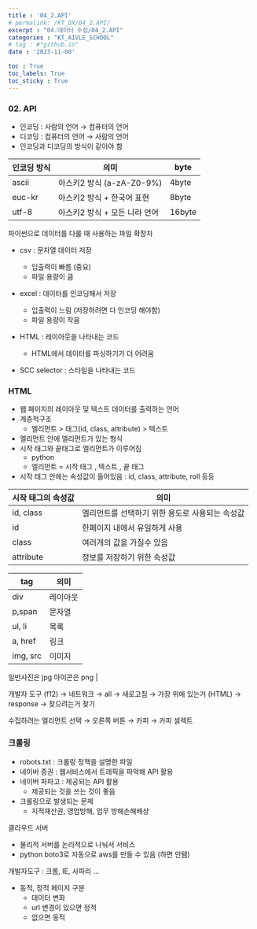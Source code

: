 ```yaml
---
title : '04_2.API' 
# permalink: /KT_DX/04_2.API/
excerpt : "04.데이터 수집/04_2.API"
categories : "KT_AIVLE_SCHOOL"
# tag : #"github.io"
date : '2023-11-08'

toc : True
toc_labels: True
toc_sticky : True
---
```


### 02. API

- 인코딩 : 사람의 언어 → 컴퓨터의 언어
- 디코딩 : 컴퓨터의 언어 → 사람의 언어
- 인코딩과 디코딩의 방식이 같아야 함

| 인코딩 방식 | 의미 | byte |
| --- | --- | --- |
| ascii  | 아스키2 방식 (a-zA-Z0-9%) | 4byte |
| euc-kr | 아스키2 방식 + 한국어 표현 | 8byte |
| utf-8 | 아스키2 방식 + 모든 나라 언어 | 16byte |

파이썬으로 데이터를 다룰 때 사용하는 파일 확장자

- csv : 문자열 데이터 저장
    - 입출력이 빠름 (중요)
    - 파일 용량이 큼
    

- excel : 데이터를 인코딩해서 저장
    - 입출력이 느림 (저장하려면 다 인코딩 해야함)
    - 파일 용량이 작음


- HTML : 레이아웃을 나타내는 코드
    - HTML에서 데이터를 파싱하기가 더 어려움
- SCC selector : 스타일을 나타내는 코드


<p></p>

### HTML

- 웹 페이지의 레이아웃 및 텍스트 데이터를 출력하는 언어
- 계층적구조
    - 엘리먼트 > 태그(id, class, attribute) > 텍스트
- 엘리먼트 안에 엘리먼트가 있는 형식
- 시작 태그와 끝태그로 엘리먼트가 이루어짐
    - <div> python </div>
    - 엘리먼트 = 시작 태그 , 텍스트 , 끝 태그
- 시작 태그 안에는 속성값이 들어있음 : id, class, attribute, roll 등등
    
<p></p>

| 시작 태그의 속성값 | 의미 |
| --- | --- |
| id, class  | 엘리먼트를 선택하기 위한 용도로 사용되는 속성값 |
| id | 한페이지 내에서 유일하게 사용 |
| class | 여러개의 값을 가질수 있음 |
| attribute | 정보를 저장하기 위한 속성값 |

<p></p>

| tag | 의미 |
| --- | --- |
| div | 레이아웃 |
| p,span | 문자열 |
| ul, li | 목록 |
| a, href | 링크 |
| img, src | 이미지
일반사진은 jpg
아이콘은 png |


<p></p>


개발자 도구 (f12) → 네트워크 → all → 새로고침 → 가장 위에 있는거 (HTML) → response → 찾으려는거 찾기 

수집하려는 엘리먼트 선택 → 오른쪽 버튼 → 카피 → 카피 셀렉트 

<p></p>

### 크롤링

- robots.txt : 크롤링 정책을 설명한 파일
- 네이버 증권 : 웹서비스에서 트레픽을 파악해 API 활용
- 네이버 파파고 : 제공되는 API 활용
    - 제공되는 것을 쓰는 것이 좋음
- 크롤링으로 발생되는 문제
    - 지적재산권, 영업방해, 업무 방해손해배상

클라우드 서버

- 물리적 서버를 논리적으로 나눠서 서비스
- python boto3로 자동으로 aws를 만들 수 있음 (하면 안됌)


<p></p>


개발자도구 : 크롬, IE, 사파리 …
- 동적, 정적 페이지 구분
    - 데이터 변화
    - url 변경이 있으면 정적
    - 없으면 동적

